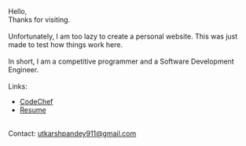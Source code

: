 Hello, <br/>
Thanks for visiting. <br/><br/>
Unfortunately, I am too lazy to create a personal website. This was just made to test how things work here.<br/><br/>
In short, I am a competitive programmer and a Software Development Engineer. <br/><br/>
Links: 
- [CodeChef](https://www.codechef.com/users/utkarsh911) <br/>
- [Resume](https://www.drive.google.com/file/d/1D5auUFUk9Xa5Fb74RgbjVUOTuV8K1SRF/view?usp=sharing) <br/><br/>

Contact: utkarshpandey911@gmail.com
